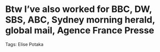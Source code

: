 # Btw I’ve also worked for BBC, DW, SBS, ABC, Sydney morning herald, global mail, Agence France Presse

Tags: Elise Potaka